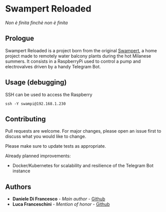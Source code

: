 # Swampert Reloaded
*Non è finita finchè non è finita*


## Prologue
Swampert Reloaded is a project born from the original [Swampert](https://github.com/DanieleDifra/Swampert), a home project made to remotely water balcony plants during the hot Milanese summers. It consists in a RaspberryPi used to control a pump and electrovalves driven by a handy Telegram Bot.


## Usage (debugging)
SSH can be used to access the Raspberry

```
ssh -Y swampi@192.168.1.230
```

## Contributing
Pull requests are welcome. For major changes, please open an issue first to discuss what you would like to change.

Please make sure to update tests as appropriate.

Already planned improvements:
* Docker/Kubernetes for scalability and resilience of the Telegram Bot instance

## Authors
* **Daniele Di Francesco** - *Main author* - [Github](https://github.com/DanieleDifra)
* **Luca Franceschini** - *Mention of honor* - [Github](https://github.com/biboluke)